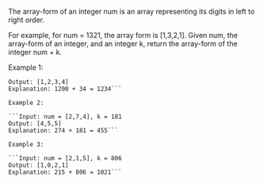 The array-form of an integer num is an array representing its digits in left to right order.

For example, for num = 1321, the array form is [1,3,2,1].
Given num, the array-form of an integer, and an integer k, return the array-form of the integer num + k.

Example 1:

```Input: num = [1,2,0,0], k = 34
Output: [1,2,3,4]
Explanation: 1200 + 34 = 1234```

Example 2:

```Input: num = [2,7,4], k = 181
Output: [4,5,5]
Explanation: 274 + 181 = 455```

Example 3:

```Input: num = [2,1,5], k = 806
Output: [1,0,2,1]
Explanation: 215 + 806 = 1021```
